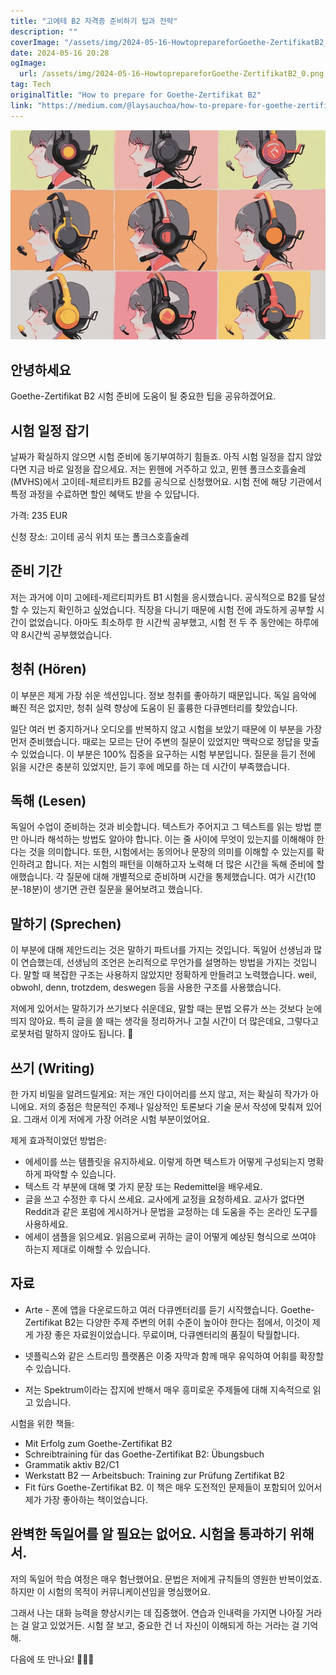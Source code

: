 ```yaml
---
title: "고에테 B2 자격증 준비하기 팁과 전략"
description: ""
coverImage: "/assets/img/2024-05-16-HowtoprepareforGoethe-ZertifikatB2_0.png"
date: 2024-05-16 20:28
ogImage: 
  url: /assets/img/2024-05-16-HowtoprepareforGoethe-ZertifikatB2_0.png
tag: Tech
originalTitle: "How to prepare for Goethe-Zertifikat B2"
link: "https://medium.com/@laysauchoa/how-to-prepare-for-goethe-zertifikat-b2-1471dcdd3e4b"
---
```



![이미지](/assets/img/2024-05-16-HowtoprepareforGoethe-ZertifikatB2_0.png)

## 안녕하세요

Goethe-Zertifikat B2 시험 준비에 도움이 될 중요한 팁을 공유하겠어요.

## 시험 일정 잡기

<div class="content-ad"></div>

날짜가 확실하지 않으면 시험 준비에 동기부여하기 힘들죠. 아직 시험 일정을 잡지 않았다면 지금 바로 일정을 잡으세요. 저는 뮌헨에 거주하고 있고, 뮌헨 폴크스호흘술레(MVHS)에서 고이테-체르티카트 B2를 공식으로 신청했어요. 시험 전에 해당 기관에서 특정 과정을 수료하면 할인 혜택도 받을 수 있답니다.

가격: 235 EUR

신청 장소: 고이테 공식 위치 또는 폴크스호흘술레

## 준비 기간

<div class="content-ad"></div>

저는 과거에 이미 고에테-제르티피카트 B1 시험을 응시했습니다. 공식적으로 B2를 달성할 수 있는지 확인하고 싶었습니다. 직장을 다니기 때문에 시험 전에 과도하게 공부할 시간이 없었습니다. 아마도 최소하루 한 시간씩 공부했고, 시험 전 두 주 동안에는 하루에 약 8시간씩 공부했었습니다.

## 청취 (Hören)

이 부분은 제게 가장 쉬운 섹션입니다. 정보 청취를 좋아하기 때문입니다. 독일 음악에 빠진 적은 없지만, 청취 실력 향상에 도움이 된 훌륭한 다큐멘터리를 찾았습니다.

일단 여러 번 중지하거나 오디오를 반복하지 않고 시험을 보았기 때문에 이 부분을 가장 먼저 준비했습니다. 때로는 모르는 단어 주변의 질문이 있었지만 맥락으로 정답을 맞출 수 있었습니다. 이 부분은 100% 집중을 요구하는 시험 부분입니다. 질문을 듣기 전에 읽을 시간은 충분히 있었지만, 듣기 후에 메모를 하는 데 시간이 부족했습니다.

<div class="content-ad"></div>

## 독해 (Lesen)

독일어 수업이 준비하는 것과 비슷합니다. 텍스트가 주어지고 그 텍스트를 읽는 방법 뿐만 아니라 해석하는 방법도 알아야 합니다. 이는 줄 사이에 무엇이 있는지를 이해해야 한다는 것을 의미합니다. 또한, 시험에서는 동의어나 문장의 의미를 이해할 수 있는지를 확인하려고 합니다. 저는 시험의 패턴을 이해하고자 노력해 더 많은 시간을 독해 준비에 할애했습니다. 각 질문에 대해 개별적으로 준비하며 시간을 통제했습니다. 여가 시간(10분-18분)이 생기면 관련 질문을 물어보려고 했습니다.

## 말하기 (Sprechen)

이 부분에 대해 제안드리는 것은 말하기 파트너를 가지는 것입니다. 독일어 선생님과 많이 연습했는데, 선생님의 조언은 논리적으로 무언가를 설명하는 방법을 가지는 것입니다. 말할 때 복잡한 구조는 사용하지 않았지만 정확하게 만들려고 노력했습니다. weil, obwohl, denn, trotzdem, deswegen 등을 사용한 구조를 사용했습니다.

<div class="content-ad"></div>

저에게 있어서는 말하기가 쓰기보다 쉬운데요, 말할 때는 문법 오류가 쓰는 것보다 눈에 띄지 않아요. 특히 글을 쓸 때는 생각을 정리하거나 고칠 시간이 더 많은데요, 그렇다고 로봇처럼 말하지 않아도 됩니다. 🤖

## 쓰기 (Writing)

한 가지 비밀을 알려드릴게요: 저는 개인 다이어리를 쓰지 않고, 저는 확실히 작가가 아니에요. 저의 중점은 학문적인 주제나 일상적인 토론보다 기술 문서 작성에 맞춰져 있어요. 그래서 이게 저에게 가장 어려운 시험 부분이었어요.

제게 효과적이었던 방법은:

<div class="content-ad"></div>

- 에세이를 쓰는 템플릿을 유지하세요. 이렇게 하면 텍스트가 어떻게 구성되는지 명확하게 파악할 수 있습니다.
- 텍스트 각 부분에 대해 몇 가지 문장 또는 Redemittel을 배우세요.
- 글을 쓰고 수정한 후 다시 쓰세요. 교사에게 교정을 요청하세요. 교사가 없다면 Reddit과 같은 포럼에 게시하거나 문법을 교정하는 데 도움을 주는 온라인 도구를 사용하세요.
- 에세이 샘플을 읽으세요. 읽음으로써 귀하는 글이 어떻게 예상된 형식으로 쓰여야 하는지 제대로 이해할 수 있습니다.

## 자료

- Arte - 폰에 앱을 다운로드하고 여러 다큐멘터리를 듣기 시작했습니다. Goethe-Zertifikat B2는 다양한 주제 주변의 어휘 수준이 높아야 한다는 점에서, 이것이 제게 가장 좋은 자료원이었습니다. 무료이며, 다큐멘터리의 품질이 탁월합니다.

- 넷플릭스와 같은 스트리밍 플랫폼은 이중 자막과 함께 매우 유익하여 어휘를 확장할 수 있습니다.
- 저는 Spektrum이라는 잡지에 반해서 매우 흥미로운 주제들에 대해 지속적으로 읽고 있습니다.

<div class="content-ad"></div>

시험을 위한 책들:

- Mit Erfolg zum Goethe-Zertifikat B2
- Schreibtraining für das Goethe-Zertifikat B2: Übungsbuch
- Grammatik aktiv B2/C1
- Werkstatt B2 — Arbeitsbuch: Training zur Prüfung Zertifikat B2
- Fit fürs Goethe-Zertifikat B2. 이 책은 매우 도전적인 문제들이 포함되어 있어서 제가 가장 좋아하는 책이었습니다.

## 완벽한 독일어를 알 필요는 없어요. 시험을 통과하기 위해서.

저의 독일어 학습 여정은 매우 험난했어요. 문법은 저에게 규칙들의 영원한 반복이었죠. 하지만 이 시험의 목적이 커뮤니케이션임을 명심했어요.

<div class="content-ad"></div>

그래서 나는 대화 능력을 향상시키는 데 집중했어. 연습과 인내력을 가지면 나아질 거라는 걸 알고 있었거든. 시험 잘 보고, 중요한 건 너 자신이 이해되게 하는 거라는 걸 기억해.

다음에 또 만나요! 👋👋👋